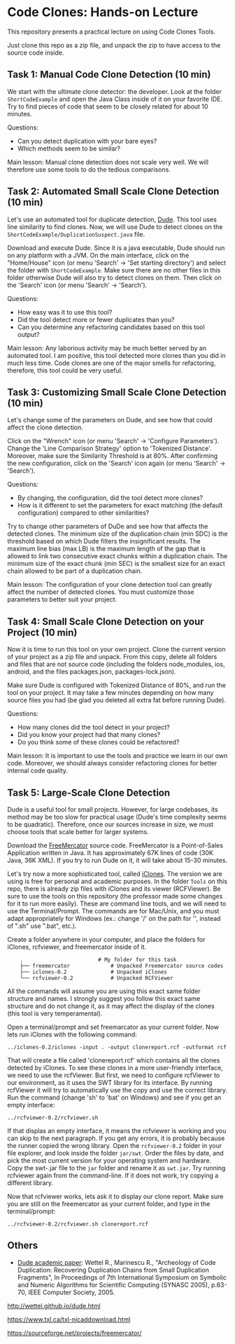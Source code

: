 # Code Clones: Hands-on Lecture

This repository presents a practical lecture on using Code Clones Tools. 

Just clone this repo as a zip file, and unpack the zip to have access to the source code inside. 

## Task 1: Manual Code Clone Detection (10 min)

We start with the ultimate clone detector: the developer. Look at the folder `ShortCodeExample` and open the Java Class inside of it on your favorite IDE. Try to find pieces of code that seem to be closely related for about 10 minutes. 

Questions:
- Can you detect duplication with your bare eyes?
- Which methods seem to be similar?

Main lesson: Manual clone detection does not scale very well. We will therefore use some tools to do the tedious comparisons.

## Task 2: Automated Small Scale Clone Detection (10 min)

Let's use an automated tool for duplicate detection, [Dude](http://wettel.github.io/dude.html). This tool uses line similarity to find clones. 
Now, we will use Dude to detect clones on the `ShortCodeExample/DuplicationSuspect.java` file. 

Download and execute Dude. Since it is a java executable, Dude should run on any platform with a JVM. On the main interface, click on the "Home/House" icon (or menu 'Search' -> 'Set starting directory') and select the folder with `ShortCodeExample`. Make sure there are no other files in this folder otherwise Dude will also try to detect clones on them. Then click on the 'Search' icon (or menu 'Search' -> 'Search').

Questions:
- How easy was it to use this tool?
- Did the tool detect more or fewer duplicates than you?
- Can you determine any refactoring candidates based on this tool output?

Main lesson: Any laborious activity may be much better served by an automated tool. I am positive, this tool detected more clones than you did in much less time. Code clones are one of the major smells for refactoring, therefore, this tool could be very useful.

## Task 3: Customizing Small Scale Clone Detection (10 min)

Let's change some of the parameters on Dude, and see how that could affect the clone detection.

Click on the "Wrench" icon (or menu 'Search' -> 'Configure Parameters'). Change the 'Line Comparison Strategy' option to 'Tokenized Distance'. Moreover, make sure the Similarity Threshold is at 80%. After confirming the new configuration, click on the 'Search' icon again (or menu 'Search' -> 'Search'). 

Questions:
- By changing, the configuration, did the tool detect more clones?
- How is it different to set the parameters for exact matching (the default configuration) compared to other similarities? 

Try to change other parameters of DuDe and see how that affects the detected clones. The minimum size of the duplication chain (min SDC) is the threshold based on which Dude filters the insignificant results. The maximum line bias (max LB) is the maximum length of the gap that is allowed to link two consecutive exact chunks within a duplication chain. The minimum size of the exact chunk (min SEC) is the smallest size for an exact chain allowed to be part of a duplication chain.

Main lesson: The configuration of your clone detection tool can greatly affect the number of detected clones. You must customize those parameters to better suit your project.

## Task 4: Small Scale Clone Detection on your Project (10 min)

Now it is time to run this tool on your own project. Clone the current version of your project as a zip file and unpack. From this copy, delete all folders and files that are not source code (including the folders node_modules, ios, android, and the files packages.json, packages-lock.json). 

Make sure Dude is configured with Tokenized Distance of 80%, and run the tool on your project. It may take a few minutes depending on how many source files you had (be glad you deleted all extra fat before running Dude).

Questions:
- How many clones did the tool detect in your project?
- Did you know your project had that many clones?
- Do you think some of these clones could be refactored?

Main lesson: It is important to use the tools and practice we learn in our own code. Moreover, we should always consider refactoring clones for better internal code quality.

## Task 5: Large-Scale Clone Detection 

Dude is a useful tool for small projects. However, for large codebases, its method may be too slow for practical usage (Dude's time complexity seems to be quadratic). Therefore, once our sources increase in size, we must choose tools that scale better for larger systems. 

Download the [FreeMercator](https://sourceforge.net/projects/freemercator/) source code. FreeMercator is a Point-of-Sales Application written in Java. It has approximately 67K lines of code (30K Java, 36K XML). If you try to run Dude on it, it will take about 15-30 minutes.

Let's try now a more sophisticated tool, called [iClones](http://www.softwareclones.org/iclones.php). The version we are using is free for personal and academic purposes. In the folder `Tools` on this repo, there is already zip files with iClones and its viewer (RCFViewer). Be sure to use the tools on this repository (the professor made some changes for it to run more easily). These are command line tools, and we will need to use the Terminal/Prompt. The commands are for Mac/Unix, and you must adapt appropriately for Windows (ex.: change '/' on the path for '\', instead of ".sh" use ".bat", etc.).

Create a folder anywhere in your computer, and place the folders for iClones, rcfviewer, and freemercator inside of it. 

```
    .                        # My folder for this task
    ├── freemercator             # Unpacked Freemercator source codes
    ├── iclones-0.2              # Unpacked iClones
    └── rcfviewer-0.2            # Unpacked RCFViewer
```

All the commands will assume you are using this exact same folder structure and names. I strongly suggest you follow this exact same structure and do not change it, as it may affect the display of the clones (this tool is very temperamental). 

Open a terminal/prompt and set freemarcator as your current folder. Now lets run iClones with the following command:
```
../iclones-0.2/iclones -input . -output clonereport.rcf -outformat rcf
```

That will create a file called 'clonereport.rcf' which contains all the clones detected by iClones. To see these clones in a more user-friendly interface, we need to use the rcfViewer. But first, we need to configure rcfViewer to our environment, as it uses the SWT library for its interface. By running rcfViewer it will try to automatically use the copy and use the correct library. Run the command (change 'sh' to 'bat' on Windows) and see if you get an empty interface:
```
../rcfviewer-0.2/rcfviewer.sh
```
If that displas an empty interface, it means the rcfviewer is working and you can skip to the next paragraph. If you get any errors, it is probably because the runner copied the wrong library. Open the `rcfviewer-0.2` folder in your file explorer, and look inside the folder `jar/swt`. Order the files by date, and pick the most current version for your operating system and hardware. Copy the swt-<os-hardware>.jar file to the `jar` folder and rename it as `swt.jar`. Try running rcfviewer again from the command-line. If it does not work, try copying a different library.

Now that rcfviewer works, lets ask it to display our clone report. Make sure you are still on the freemercator as your current folder, and type in the terminal/prompt:
```
../rcfviewer-0.2/rcfviewer.sh clonereport.rcf
```


## Others

- [Dude academic paper](http://wettel.github.io/download/wettel05-synasc.pdf): Wettel R., Marinescu R., "Archeology of Code Duplication: Recovering Duplication Chains from Small Duplication Fragments", In Proceedings of 7th International Symposium on Symbolic and Numeric Algorithms for Scientific Computing (SYNASC 2005), p.63-70, IEEE Computer Society, 2005.


http://wettel.github.io/dude.html

https://www.txl.ca/txl-nicaddownload.html

https://sourceforge.net/projects/freemercator/
